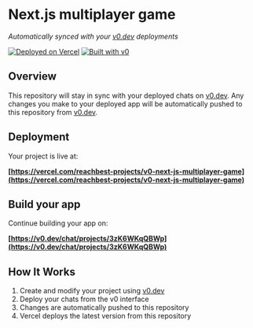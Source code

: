 # Next.js multiplayer game

*Automatically synced with your [v0.dev](https://v0.dev) deployments*

[![Deployed on Vercel](https://img.shields.io/badge/Deployed%20on-Vercel-black?style=for-the-badge&logo=vercel)](https://vercel.com/reachbest-projects/v0-next-js-multiplayer-game)
[![Built with v0](https://img.shields.io/badge/Built%20with-v0.dev-black?style=for-the-badge)](https://v0.dev/chat/projects/3zK6WKqQBWp)

## Overview

This repository will stay in sync with your deployed chats on [v0.dev](https://v0.dev).
Any changes you make to your deployed app will be automatically pushed to this repository from [v0.dev](https://v0.dev).

## Deployment

Your project is live at:

**[https://vercel.com/reachbest-projects/v0-next-js-multiplayer-game](https://vercel.com/reachbest-projects/v0-next-js-multiplayer-game)**

## Build your app

Continue building your app on:

**[https://v0.dev/chat/projects/3zK6WKqQBWp](https://v0.dev/chat/projects/3zK6WKqQBWp)**

## How It Works

1. Create and modify your project using [v0.dev](https://v0.dev)
2. Deploy your chats from the v0 interface
3. Changes are automatically pushed to this repository
4. Vercel deploys the latest version from this repository